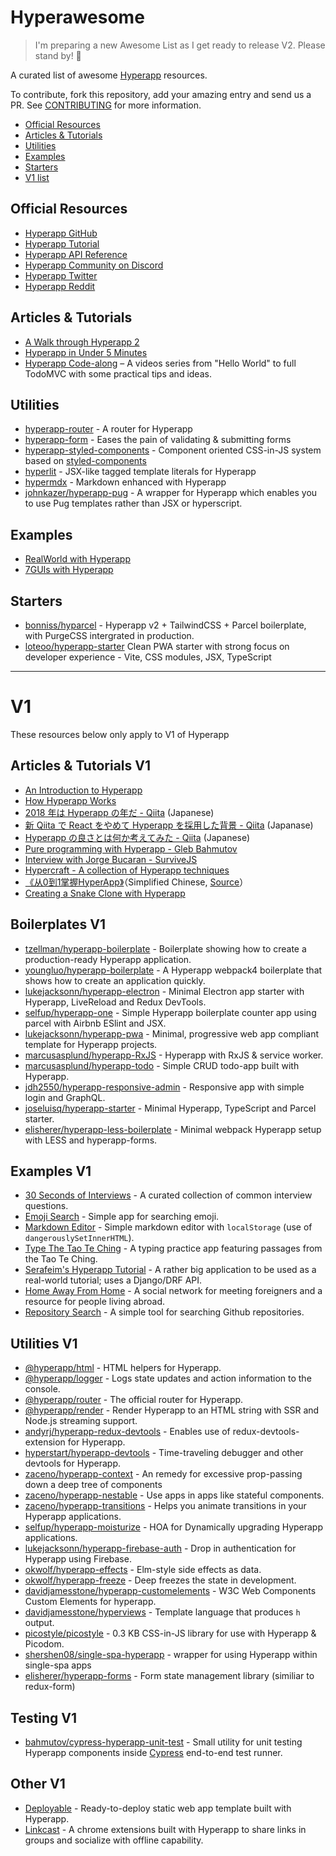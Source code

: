 # Hyperawesome

> I'm preparing a new Awesome List as I get ready to release V2. Please stand by! :wave:


A curated list of awesome [Hyperapp](https://github.com/jorgebucaran/hyperapp) resources.

To contribute, fork this repository, add your amazing entry and send us a PR. See [CONTRIBUTING](/CONTRIBUTING.md) for more information.

<!-- TOC -->

* [Official Resources](#official-resources)
* [Articles & Tutorials](#articles--tutorials)
* [Utilities](#utilities)
* [Examples](#examples)
* [Starters](#starters)
* [V1 list](#v1)

<!-- /TOC -->

## Official Resources

* [Hyperapp GitHub](https://github.com/jorgebucaran/hyperapp)
* [Hyperapp Tutorial](https://github.com/jorgebucaran/hyperapp/blob/main/docs/tutorial.md)
* [Hyperapp API Reference](https://github.com/jorgebucaran/hyperapp/blob/main/docs/reference.md)
* [Hyperapp Community on Discord](https://discord.gg/5CtfCYEq8V)
* [Hyperapp Twitter](https://twitter.com/hyperappjs)
* [Hyperapp Reddit](https://www.reddit.com/r/hyperapp/)


## Articles & Tutorials

* [A Walk through Hyperapp 2](https://medium.com/hyperapp/a-walk-through-hyperapp-2-b1f642fca172)
* [Hyperapp in Under 5 Minutes](https://medium.com/@NickDodson/hyperapp-v2-in-under-5-minutes-7e9fa49f7f5)
* [Hyperapp Code-along](https://zaceno.github.io/codealong-hyperapp) – A videos series from "Hello World" to full TodoMVC with some practical tips and ideas.

## Utilities

* [hyperapp-router](https://github.com/mrozbarry/hyperapp-router) - A router for Hyperapp
* [hyperapp-form](https://github.com/zaceno/hyperapp-form) - Eases the pain of validating & submitting forms
* [hyperapp-styled-components](https://github.com/silentcicero/hyperapp-styled-components) - Component oriented CSS-in-JS system based on [styled-components](https://styled-components.com)
* [hyperlit](https://github.com/zaceno/hyperlit) - JSX-like tagged template literals for Hyperapp
* [hypermdx](https://github.com/talentlessguy/hypermdx) - Markdown enhanced with Hyperapp
* [johnkazer/hyperapp-pug](https://github.com/johnkazer/hyperapp-pug) - A wrapper for Hyperapp which enables you to use Pug templates rather than JSX or hyperscript.

## Examples

* [RealWorld with Hyperapp](https://github.com/kwasniew/hyperapp2-real-world-example)
* [7GUIs with Hyperapp](https://github.com/zaceno/sevenguis-hyperapp)

## Starters

* [bonniss/hyparcel](https://github.com/bonniss/hyparcel) - Hyperapp v2 + TailwindCSS + Parcel boilerplate, with PurgeCSS intergrated in production.
* [loteoo/hyperapp-starter](https://github.com/loteoo/hyperapp-starter) Clean PWA starter with strong focus on developer experience - Vite, CSS modules, JSX, TypeScript


---

# V1

These resources below only apply to V1 of Hyperapp

## Articles & Tutorials V1

* [An Introduction to Hyperapp](https://www.sitepoint.com/hyperapp-1-kb-javascript-library/)
* [How Hyperapp Works](https://gist.github.com/JorgeBucaran/8dc33b7947f3193eb2ea3d5700e27036)
* [2018 年は Hyperapp の年だ - Qiita](https://qiita.com/JorgeBucaran/items/c48446babe0627e25ee6) (Japanese)
* [新 Qiita で React をやめて Hyperapp を採用した背景 - Qiita](https://qiita.com/yuku_t/items/2839e57a1933507f36b4) (Japanase)
* [Hyperapp の良さとは何か考えてみた - Qiita](https://qiita.com/ababup1192/items/0dd5c70bee5feaf5dea3) (Japanese)
* [Pure programming with Hyperapp - Gleb Bahmutov](https://glebbahmutov.com/blog/pure-programming-with-hyper-app)
* [Interview with Jorge Bucaran - SurviveJS](https://survivejs.com/blog/hyperapp-interview)
* [Hypercraft - A collection of Hyperapp techniques](https://zaceno.github.io/hypercraft/)
* [《从0到1掌握HyperApp》](https://hyperapp.js.cool/)（Simplified Chinese, [Source](https://github.com/willin/hyperapp.js.cool)）
* [Creating a Snake Clone with Hyperapp](https://dev.to/avalander/create-a-snake-clone-with-hyperapp-part-1-2ffn)

## Boilerplates V1

* [tzellman/hyperapp-boilerplate](https://github.com/tzellman/hyperapp-boilerplate) - Boilerplate showing how to create a production-ready Hyperapp application.
* [youngluo/hyperapp-boilerplate](https://github.com/youngluo/hyperapp-boilerplate) - A Hyperapp webpack4 boilerplate that shows how to create an application quickly.
* [lukejacksonn/hyperapp-electron](https://github.com/lukejacksonn/hyperapp-electron) - Minimal Electron app starter with Hyperapp, LiveReload and Redux DevTools.
* [selfup/hyperapp-one](https://github.com/selfup/hyperapp-one) - Simple Hyperapp boilerplate counter app using parcel with Airbnb ESlint and JSX.
* [lukejacksonn/hyperapp-pwa](https://github.com/lukejacksonn/hyperapp-pwa) - Minimal, progressive web app compliant template for Hyperapp projects.
* [marcusasplund/hyperapp-RxJS](https://github.com/marcusasplund/hyperapp-RxJS) - Hyperapp with RxJS & service worker.
* [marcusasplund/hyperapp-todo](https://github.com/marcusasplund/hyperapp-todo-simple) - Simple CRUD todo-app built with Hyperapp.
* [jdh2550/hyperapp-responsive-admin](https://github.com/jdh2550/hyperapp-responsive-admin) - Responsive app with simple login and GraphQL.
* [joseluisq/hyperapp-starter](https://github.com/joseluisq/hyperapp-starter) - Minimal Hyperapp, TypeScript and Parcel starter.
* [elisherer/hyperapp-less-boilerplate](https://github.com/elisherer/hyperapp-less-boilerplate) - Minimal webpack Hyperapp setup with LESS and hyperapp-forms.

## Examples V1

* [30 Seconds of Interviews](https://github.com/fejes713/30-seconds-of-interviews) - A curated collection of common interview questions.
* [Emoji Search](https://codepen.io/ismamz/pen/ppGMWM) - Simple app for searching emoji.
* [Markdown Editor](https://codepen.io/ismamz/pen/wpNvmy) - Simple markdown editor with `localStorage` (use of `dangerouslySetInnerHTML`).
* [Type The Tao Te Ching](https://github.com/callum-oakley/type-the-tao-te-ching) - A typing practice app featuring passages from the Tao Te Ching.
* [Serafeim's Hyperapp Tutorial](https://github.com/spapas/hyperapp-tutorial) - A rather big application to be used as a real-world tutorial;  uses a Django/DRF API.
* [Home Away From Home](https://homeawayfromhome.online) - A social network for meeting foreigners and a resource for people living abroad.
* [Repository Search](https://ricosmall.github.io/hyperapp-search) - A simple tool for searching Github repositories.


## Utilities V1

* [@hyperapp/html](https://github.com/hyperapp/html) - HTML helpers for Hyperapp.
* [@hyperapp/logger](https://github.com/hyperapp/logger) - Logs state updates and action information to the console.
* [@hyperapp/router](https://github.com/hyperapp/router) - The official router for Hyperapp.
* [@hyperapp/render](https://github.com/hyperapp/render) - Render Hyperapp to an HTML string with SSR and Node.js streaming support.
* [andyrj/hyperapp-redux-devtools](https://github.com/andyrj/hyperapp-redux-devtools) - Enables use of redux-devtools-extension for Hyperapp.
* [hyperstart/hyperapp-devtools](https://github.com/hyperstart/hyperapp-devtools) - Time-traveling debugger and other devtools for Hyperapp.
* [zaceno/hyperapp-context](https://github.com/zaceno/hyperapp-context) - An remedy for excessive prop-passing down a deep tree of components
* [zaceno/hyperapp-nestable](https://github.com/zaceno/hyperapp-nestable) - Use apps in apps like stateful components.
* [zaceno/hyperapp-transitions](https://github.com/zaceno/hyperapp-transitions) - Helps you animate transitions in your Hyperapp applications.
* [selfup/hyperapp-moisturize](https://github.com/selfup/hyperapp-moisturize) - HOA for Dynamically upgrading Hyperapp applications.
* [lukejacksonn/hyperapp-firebase-auth](https://github.com/lukejacksonn/hyperapp-firebase-auth) - Drop in authentication for Hyperapp using Firebase.
* [okwolf/hyperapp-effects](https://github.com/okwolf/hyperapp-effects) - Elm-style side effects as data.
* [okwolf/hyperapp-freeze](https://github.com/okwolf/hyperapp-freeze) - Deep freezes the state in development.
* [davidjamesstone/hyperapp-customelements](https://github.com/davidjamesstone/hyperapp-customelements) - W3C Web Components Custom Elements for hyperapp.
* [davidjamesstone/hyperviews](https://github.com/davidjamesstone/hyperviews) - Template language that produces `h` output.
* [picostyle/picostyle](https://github.com/picostyle/picostyle) - 0.3 KB CSS-in-JS library for use with Hyperapp & Picodom.
* [shershen08/single-spa-hyperapp](https://github.com/shershen08/single-spa-hyperapp) - wrapper for using Hyperapp within single-spa apps
* [elisherer/hyperapp-forms](https://github.com/elisherer/hyperapp-forms) - Form state management library (similiar to redux-form)

## Testing V1

* [bahmutov/cypress-hyperapp-unit-test](https://github.com/bahmutov/cypress-hyperapp-unit-test) - Small utility for unit testing Hyperapp components inside [Cypress](https://github.com/cypress-io/cypress) end-to-end test runner.

## Other V1

* [Deployable](https://github.com/lukejacksonn/deployable) - Ready-to-deploy static web app template built with Hyperapp.
* [Linkcast](https://github.com/ajaxtown/linkcast) - A chrome extensions built with Hyperapp to share links in groups and socialize with offline capability.

